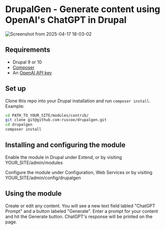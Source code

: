 # DrupalGen - Generate content using OpenAI's ChatGPT in Drupal

![Screenshot from 2025-04-17 18-03-02](https://github.com/user-attachments/assets/e45fb912-6292-4ab6-8c20-ce5c3b7c214e)

## Requirements

* Drupal 9 or 10
* [Composer](https://getcomposer.org)
* An [OpenAI API key](https://platform.openai.com/docs/api-reference/authentication)

## Set up

Clone this repo into your Drupal installation and run `composer install`. Example:

```bash
cd PATH_TO_YOUR_SITE/modules/contrib/
git clone git@github.com:ruscoe/drupalgen.git
cd drupalgen
composer install
```

## Installing and configuring the module

Enable the module in Drupal under Extend, or by visiting YOUR_SITE/admin/modules

Configure the module under Configuration, Web Services or by visiting YOUR_SITE/admin/config/drupalgen

## Using the module

Create or edit any content. You will see a new text field labled "ChatGPT Prompt" and a button labeled "Generate". Enter a prompt for your content and hit the Generate button. ChatGPT's response will be printed on the page.
